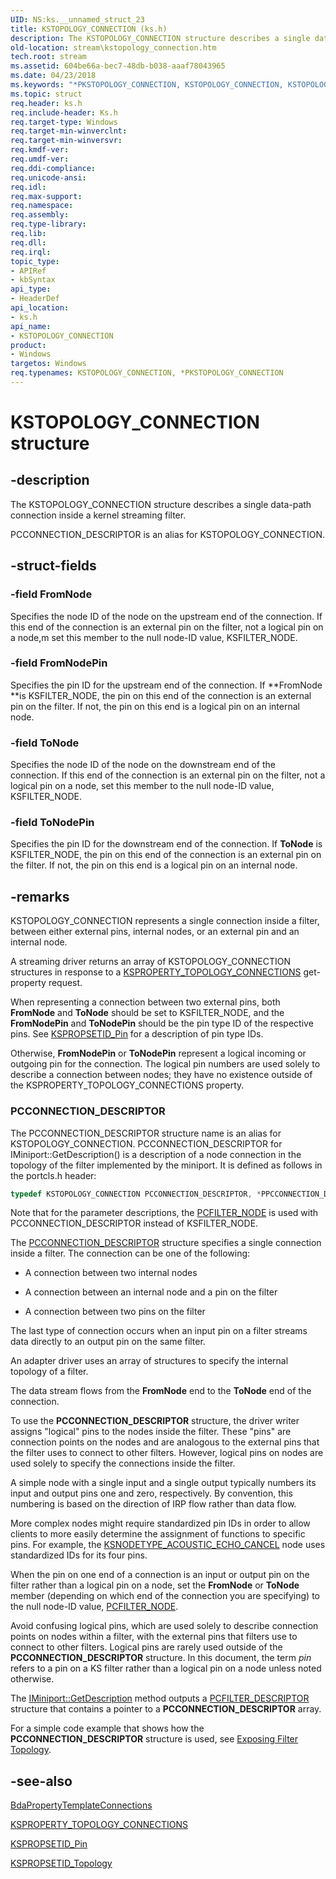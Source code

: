 ```yaml
---
UID: NS:ks.__unnamed_struct_23
title: KSTOPOLOGY_CONNECTION (ks.h)
description: The KSTOPOLOGY_CONNECTION structure describes a single data-path connection inside a kernel streaming filter.
old-location: stream\kstopology_connection.htm
tech.root: stream
ms.assetid: 604be66a-bec7-48db-b038-aaaf78043965
ms.date: 04/23/2018
ms.keywords: "*PKSTOPOLOGY_CONNECTION, KSTOPOLOGY_CONNECTION, KSTOPOLOGY_CONNECTION structure [Streaming Media Devices], PCCONNECTION_DESCRIPTOR, PCCONNECTION_DESCRIPTOR structure, PKSTOPOLOGY_CONNECTION, PKSTOPOLOGY_CONNECTION structure pointer [Streaming Media Devices], ks-struct_b688f291-7064-492b-8ab6-5f167941ebbf.xml, ks/KSTOPOLOGY_CONNECTION, ks/PKSTOPOLOGY_CONNECTION, stream.kstopology_connection"
ms.topic: struct
req.header: ks.h
req.include-header: Ks.h
req.target-type: Windows
req.target-min-winverclnt: 
req.target-min-winversvr: 
req.kmdf-ver: 
req.umdf-ver: 
req.ddi-compliance: 
req.unicode-ansi: 
req.idl: 
req.max-support: 
req.namespace: 
req.assembly: 
req.type-library: 
req.lib: 
req.dll: 
req.irql: 
topic_type:
- APIRef
- kbSyntax
api_type:
- HeaderDef
api_location:
- ks.h
api_name:
- KSTOPOLOGY_CONNECTION
product:
- Windows
targetos: Windows
req.typenames: KSTOPOLOGY_CONNECTION, *PKSTOPOLOGY_CONNECTION
---
```


# KSTOPOLOGY_CONNECTION structure

## -description

The KSTOPOLOGY_CONNECTION structure describes a single data-path connection inside a kernel streaming filter.

PCCONNECTION_DESCRIPTOR is an alias for KSTOPOLOGY_CONNECTION.

## -struct-fields

### -field FromNode

Specifies the node ID of the node on the upstream end of the connection. If this end of the connection is an external pin on the filter, not a logical pin on a node,m set this member to the null node-ID value, KSFILTER_NODE.

### -field FromNodePin

Specifies the pin ID for the upstream end of the connection. If **FromNode **is KSFILTER_NODE, the pin on this end of the connection is an external pin on the filter. If not, the pin on this end is a logical pin on an internal node.

### -field ToNode

Specifies the node ID of the node on the downstream end of the connection. If this end of the connection is an external pin on the filter, not a logical pin on a node, set this member to the null node-ID value, KSFILTER_NODE.

### -field ToNodePin

Specifies the pin ID for the downstream end of the connection. If **ToNode** is KSFILTER_NODE, the pin on this end of the connection is an external pin on the filter. If not, the pin on this end is a logical pin on an internal node.

## -remarks

KSTOPOLOGY_CONNECTION represents a single connection inside a filter, between either external pins, internal nodes, or an external pin and an internal node.

A streaming driver returns an array of KSTOPOLOGY_CONNECTION structures in response to a [KSPROPERTY_TOPOLOGY_CONNECTIONS](https://docs.microsoft.com/windows-hardware/drivers/stream/ksproperty-topology-connections) get-property request.

When representing a connection between two external pins, both **FromNode** and **ToNode** should be set to KSFILTER_NODE, and the **FromNodePin** and **ToNodePin** should be the pin type ID of the respective pins. See [KSPROPSETID_Pin](https://docs.microsoft.com/windows-hardware/drivers/stream/kspropsetid-pin) for a description of pin type IDs.

Otherwise, **FromNodePin** or **ToNodePin** represent a logical incoming or outgoing pin for the connection. The logical pin numbers are used solely to describe a connection between nodes; they have no existence outside of the KSPROPERTY_TOPOLOGY_CONNECTIONS property.

### PCCONNECTION_DESCRIPTOR

The PCCONNECTION_DESCRIPTOR structure name is an alias for KSTOPOLOGY_CONNECTION. PCCONNECTION_DESCRIPTOR for IMiniport::GetDescription() is a description of a node connection in the topology of the filter implemented by the miniport. It is defined as follows in the portcls.h header:

```cpp
typedef KSTOPOLOGY_CONNECTION PCCONNECTION_DESCRIPTOR, *PPCCONNECTION_DESCRIPTOR;
```

Note that for the parameter descriptions, the [PCFILTER_NODE](https://docs.microsoft.com/previous-versions/ff537695(v=vs.85)) is used with PCCONNECTION_DESCRIPTOR instead of KSFILTER_NODE.

The [PCCONNECTION_DESCRIPTOR](https://docs.microsoft.com/previous-versions/windows/hardware/drivers/ff537688(v=vs.85)) structure specifies a single connection inside a filter. The connection can be one of the following:

- A connection between two internal nodes

- A connection between an internal node and a pin on the filter

- A connection between two pins on the filter

The last type of connection occurs when an input pin on a filter streams data directly to an output pin on the same filter.

An adapter driver uses an array of  structures to specify the internal topology of a filter.

The data stream flows from the **FromNode** end to the **ToNode** end of the connection.

To use the **PCCONNECTION_DESCRIPTOR** structure, the driver writer assigns "logical" pins to the nodes inside the filter. These "pins" are connection points on the nodes and are analogous to the external pins that the filter uses to connect to other filters. However, logical pins on nodes are used solely to specify the connections inside the filter.

A simple node with a single input and a single output typically numbers its input and output pins one and zero, respectively. By convention, this numbering is based on the direction of IRP flow rather than data flow.

More complex nodes might require standardized pin IDs in order to allow clients to more easily determine the assignment of functions to specific pins. For example, the [KSNODETYPE_ACOUSTIC_ECHO_CANCEL](https://docs.microsoft.com/windows-hardware/drivers/audio/ksnodetype-acoustic-echo-cancel) node uses standardized IDs for its four pins.

When the pin on one end of a connection is an input or output pin on the filter rather than a logical pin on a node, set the **FromNode** or **ToNode** member (depending on which end of the connection you are specifying) to the null node-ID value, [PCFILTER_NODE](https://docs.microsoft.com/previous-versions/ff537695(v=vs.85)).

Avoid confusing logical pins, which are used solely to describe connection points on nodes within a filter, with the external pins that filters use to connect to other filters. Logical pins are rarely used outside of the **PCCONNECTION_DESCRIPTOR** structure. In this document, the term *pin* refers to a pin on a KS filter rather than a logical pin on a node unless noted otherwise.

The [IMiniport::GetDescription](https://docs.microsoft.com/windows-hardware/drivers/ddi/content/portcls/nf-portcls-iminiport-getdescription) method outputs a [PCFILTER_DESCRIPTOR](https://docs.microsoft.com/windows-hardware/drivers/ddi/content/portcls/ns-portcls-pcfilter_descriptor) structure that contains a pointer to a **PCCONNECTION_DESCRIPTOR** array.

For a simple code example that shows how the **PCCONNECTION_DESCRIPTOR** structure is used, see [Exposing Filter Topology](https://docs.microsoft.com/windows-hardware/drivers/audio/exposing-filter-topology).

## -see-also

[BdaPropertyTemplateConnections](https://docs.microsoft.com/windows-hardware/drivers/ddi/content/bdasup/nf-bdasup-bdapropertytemplateconnections)

[KSPROPERTY_TOPOLOGY_CONNECTIONS](https://docs.microsoft.com/windows-hardware/drivers/stream/ksproperty-topology-connections)

[KSPROPSETID_Pin](https://docs.microsoft.com/windows-hardware/drivers/stream/kspropsetid-pin)

[KSPROPSETID_Topology](https://docs.microsoft.com/windows-hardware/drivers/stream/kspropsetid-topology)
